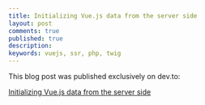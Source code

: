 ```yaml
---
title: Initializing Vue.js data from the server side
layout: post
comments: true
published: true
description: 
keywords: vuejs, ssr, php, twig
---
```


This blog post was published exclusively on dev.to:

[Initializing Vue.js data from the server side](https://dev.to/dopitz/initializing-vuejs-data-from-the-server-side-4np)
